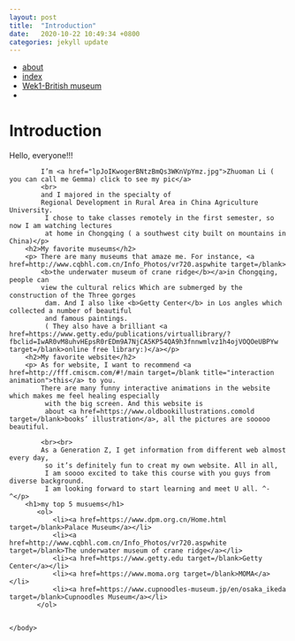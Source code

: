 ```yaml
---
layout: post
title:  "Introduction"
date:   2020-10-22 10:49:34 +0800
categories: jekyll update
---
```




<title>Introduction</title>
    </head>
    <nav>
        <ul>
            <li><a href="about.html">about</a></li>
            <li><a href="index.html">index</a></li>
            <li><a href="wek1-bm">Wek1-British museum</a></li>
            <li><a href="week2-Googlearts"></a></li>
        </ul>
    </nav>
    <body>
        <h1><Strong>Introduction</Strong></h1>
        <p>Hello, everyone!!!

            I’m <a href="lpJoIKwogerBNtzBmQs3WKnVpYmz.jpg">Zhuoman Li ( you can call me Gemma) click to see my pic</a>
            <br> 
            and I majored in the specialty of 
            Regional Development in Rural Area in China Agriculture University.
             I chose to take classes remotely in the first semester, so now I am watching lectures 
             at home in Chongqing ( a southwest city built on mountains in China)</p>
        <h2>My favorite museums</h2>    
        <p> There are many museums that amaze me. For instance, <a href=http://www.cqbhl.com.cn/Info_Photos/vr720.aspwhite target=/blank> 
            <b>the underwater museum of crane ridge</b></a>in Chongqing, people can 
            view the cultural relics Which are submerged by the construction of the Three gorges
             dam. And I also like <b>Getty Center</b> in Los angles which collected a number of beautiful 
             and famous paintings.
             ( They also have a brilliant <a href=https://www.getty.edu/publications/virtuallibrary/?fbclid=IwAR0vM8uhvHEpsR0rEDm9A7NjCA5KP54QA9h3fnnwmlvz1h4ojVOQOeUBPYw target=/blank>online free library:)</a></p>
        <h2>My favorite website</h2>   
        <p> As for website, I want to recommend <a href=http://fff.cmiscm.com/#!/main target=/blank title="interaction animation">this</a> to you.
            There are many funny interactive animations in the website which makes me feel healing especially
             with the big screen. And this website is 
             about <a href=https://www.oldbookillustrations.comold target=/blank>books’ illustration</a>, all the pictures are sooooo beautiful.
            
            <br><br>
            As a Generation Z, I get information from different web almost every day,
             so it’s definitely fun to creat my own website. All in all, 
             I am soooo excited to take this course with you guys from diverse background.
             I am looking forward to start learning and meet U all. ^-^</p>
        <h1>my top 5 musuems</h1>
           <ol>
               <li><a href=https://www.dpm.org.cn/Home.html target=/blank>Palace Museum</a></li>
               <li><a href=http://www.cqbhl.com.cn/Info_Photos/vr720.aspwhite target=/blank>The underwater museum of crane ridge</a></li>
               <li><a href=https://www.getty.edu target=/blank>Getty Center</a></li>
               <li><a href=https://www.moma.org target=/blank>MOMA</a></li>
               <li><a href=https://www.cupnoodles-museum.jp/en/osaka_ikeda target=/blank>Cupnoodles Museum</a></li>
           </ol>  
            
        
    </body>







</html>
